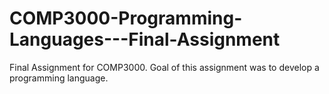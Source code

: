 # COMP3000-Programming-Languages---Final-Assignment

Final Assignment for COMP3000. Goal of this assignment was to develop a programming language. 
